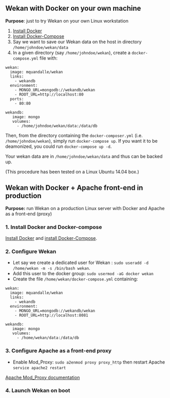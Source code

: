 ## Wekan with Docker on your own machine

**Purpose**: just to try Wekan on your own Linux workstation

1. [Install Docker](http://docs.docker.com/linux/step_one/)
1. [Install Docker-Compose](http://docs.docker.com/compose/install/)
1. Say we want to save our Wekan data on the host in directory `/home/johndoe/wekan/data`
1. In a given directory (say `/home/johndoe/wekan`), create a `docker-compose.yml` file with:

```
wekan:
  image: mquandalle/wekan
  links:
    - wekandb
  environment:
    - MONGO_URL=mongodb://wekandb/wekan
    - ROOT_URL=http://localhost:80
  ports:
    - 80:80

wekandb:
   image: mongo
   volumes:
     - /home/johndoe/wekan/data:/data/db
```

Then, from the directory containing the `docker-composer.yml` (i.e. `/home/johndoe/wekan`), simply run `docker-compose up`. If you want it to be deamonized, you could run `docker-compose up -d`.

Your wekan data are in `/home/johndoe/wekan/data` and thus can be backed up.

(This procedure has been tested on a Linux Ubuntu 14.04 box.)

## Wekan with Docker + Apache front-end in production

**Purpose:** run Wekan on a production Linux server with Docker and Apache as a front-end (proxy)

### 1. Install Docker and Docker-compose

[Install Docker](http://docs.docker.com/linux/step_one/) and [install Docker-Compose](http://docs.docker.com/compose/install/).

### 2. Configure Wekan

* Let say we create a dedicated user for Wekan : `sudo useradd -d /home/wekan -m -s /bin/bash wekan`.
* Add this user to the docker group: `sudo usermod -aG docker wekan`
* Create the file `/home/wekan/docker-compose.yml` containing: 


```
wekan:
  image: mquandalle/wekan
  links:
    - wekandb
  environment:
    - MONGO_URL=mongodb://wekandb/wekan
    - ROOT_URL=http://localhost:8081

wekandb:
   image: mongo
   volumes:
     - /home/wekan/data:/data/db
```

### 3. Configure Apache as a front-end proxy

* Enable Mod_Proxy: `sudo a2enmod proxy proxy_http` then restart Apache `service apache2 restart`

[Apache Mod_Proxy documentation](http://httpd.apache.org/docs/current/mod/mod_proxy.html)

### 4. Launch Wekan on boot
